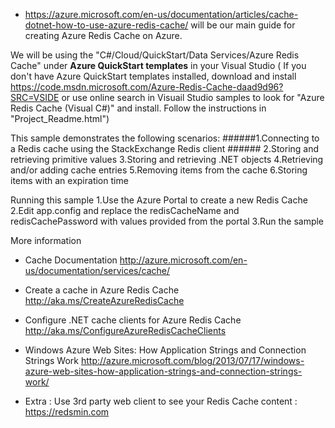 
+ https://azure.microsoft.com/en-us/documentation/articles/cache-dotnet-how-to-use-azure-redis-cache/ will be our main guide for creating Azure Redis Cache on Azure.

We will be using the "C#/Cloud/QuickStart/Data Services/Azure Redis Cache" under <b>Azure QuickStart templates</b> in your Visual Studio
( If you don't have Azure QuickStart templates installed, download and install  https://code.msdn.microsoft.com/Azure-Redis-Cache-daad9d96?SRC=VSIDE 
or 
use online search in Visuail Studio samples to look for  "Azure Redis Cache (Visual C#)" and install. Follow the instructions in "Project_Readme.html")

This sample demonstrates the following scenarios:
######1.Connecting to a Redis cache using the StackExchange Redis client ######
2.Storing and retrieving primitive values 
3.Storing and retrieving .NET objects 
4.Retrieving and/or adding cache entries 
5.Removing items from the cache 
6.Storing items with an expiration time 

Running this sample
1.Use the Azure Portal to create a new Redis Cache 
2.Edit app.config and replace the redisCacheName and redisCachePassword with values provided from the portal 
3.Run the sample 

More information
+ Cache Documentation http://azure.microsoft.com/en-us/documentation/services/cache/
+ Create a cache in Azure Redis Cache http://aka.ms/CreateAzureRedisCache
+ Configure .NET cache clients for Azure Redis Cache http://aka.ms/ConfigureAzureRedisCacheClients
+ Windows Azure Web Sites: How Application Strings and Connection Strings Work http://azure.microsoft.com/blog/2013/07/17/windows-azure-web-sites-how-application-strings-and-connection-strings-work/

+ Extra : Use 3rd party web client to see your Redis Cache content : https://redsmin.com
